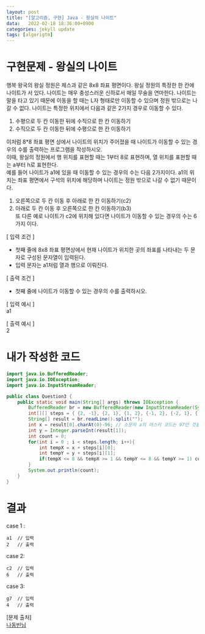 ```yaml
---
layout: post
title: "[알고리즘, 구현] Java - 왕실의 나이트"
data:   2022-02-18 18:36:00+0900
categories: jekyll update
tags: [algorigtm]
---
```

# 구현문제 - 왕실의 나이트
행복 왕국의 왕실 정원은 체스과 같은 8x8 좌표 평면이다. 왕실 정원의 특정한 한 칸에 나이트가 서 있다.
나이트는 매우 충성스러운 신하로서 매일 무술을 연마한다. 나이트는 말을 타고 있기 때문에 이동을 할 때는 L자 형태로만 이동할 수 있으며 
정원 밖으로는 나갈 수 없다. 나이트는 특정한 위치에서 다음과 같은 2가지 경우로 이동할 수 있다.  
1. 수평으로 두 칸 이동한 뒤에 수직으로 한 칸 이동하기  
2. 수직으로 두 칸 이동한 뒤에 수평으로 한 칸 이동하기  
  
이처럼 8*8 좌표 평면 상에서 나이트의 위치가 주어졌을 때 나이트가 이동할 수 있는 경우의 수를 출력하는 프로그램을 작성하시오.  
이때, 왕실의 정원에서 행 위치를 표현할 때는 1부터 8로 표현하며, 열 위치를 표현할 때는 a부터 h로 표현한다.  
예를 들어 나이트가 a1에 있을 때 이동할 수 있는 경우의 수는 다음 2가지이다. a1의 위치는 좌표 평면에서 구석의 위치에 해당하며
나이트는 정원 밖으로 나갈 수 없기 때문이다.  
1. 오른쪽으로 두 칸 이동 후 아래로 한 칸 이동하기(c2)  
2. 아래로 두 칸 이동 후 오른쪽으로 한 칸 이동하기(b3)  
또 다른 예로 나이트가 c2에 위치해 있다면 나이트가 이동할 수 있는 경우의 수는 6가지 이다.  
  
[ 입력 조건 ]  
 - 첫째 줄에 8x8 좌표 평면상에서 현재 나이트가 위치한 곳의 좌표를 나타내는 두 문자로 구성된 문자열이 입력된다.  
 - 입력 문자는 a1처럼 열과 행으로 이뤄진다.  
   
[ 출력 조건 ]  
 - 첫째 줄에 나이트가 이동할 수 있는 경우의 수를 출력하시오.  
  
[ 입력 예시 ]  
a1  
  
[ 출력 예시 ]  
2
  
# 내가 작성한 코드

```java
import java.io.BufferedReader;
import java.io.IOException;
import java.io.InputStreamReader;

public class Question3 {
    public static void main(String[] args) throws IOException {
        BufferedReader br = new BufferedReader(new InputStreamReader(System.in));
        int[][] steps = { {2, -1}, {2, 1}, {1, 2}, {-1, 2}, {-2, 1}, {-2, -1}, {-1, -2}, {1, -2} };
        String[] result = br.readLine().split("");
        int x = result[0].charAt(0)-96; // 소문자 a의 아스키 코드는 97인 것을 이용
        int y = Integer.parseInt(result[1]);
        int count = 0;
        for(int i = 0 ; i < steps.length; i++){
            int tempX = x + steps[i][0];
            int tempY = y + steps[i][1];
            if(tempX <= 8 && tempX >= 1 && tempY <= 8 && tempY >= 1) count++;
        }
        System.out.println(count);
    }
}
```
  
# 결과
case 1 :  
```console
a1  // 입력
2   // 출력
```
case 2:  
```console
c2  // 입력
6   // 출력
```
case 3:
```console
g7  // 입력
4   // 출력
```
  
  
[문제 출처]  
[나동빈님](http://www.kyobobook.co.kr/product/detailViewKor.laf?ejkGb=KOR&mallGb=KOR&barcode=9791162243077)